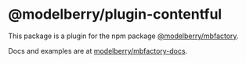 # @modelberry/plugin-contentful

This package is a plugin for the npm package [@modelberry/mbfactory](https://www.npmjs.com/package/@modelberry/mbfactory).

Docs and examples are at [modelberry/mbfactory-docs](https://github.com/modelberry/mbfactory-docs/blob/main/README.md).

